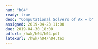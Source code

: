 ```yaml
---
num: "h04"
ready: true
desc: "Computational Solvers of Ax = b"
assigned: 2019-04-23 11:00
due: 2019-04-30 18:00
pdfurl: /hwk/h04/h04.pdf
latexurl: /hwk/h04/h04.tex
---
```


